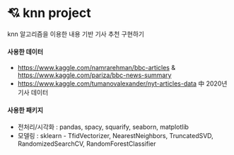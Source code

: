 # 💘 knn project

knn 알고리즘을 이용한 내용 기반 기사 추천 구현하기

#### 사용한 데이터 
- https://www.kaggle.com/namrarehman/bbc-articles & https://www.kaggle.com/pariza/bbc-news-summary
- https://www.kaggle.com/tumanovalexander/nyt-articles-data 中 2020년 기사 데이터

#### 사용한 패키지
- 전처리/시각화 : pandas, spacy, squarify, seaborn, matplotlib
- 모델링 : sklearn - TfidVectorizer, NearestNeighbors, TruncatedSVD, RandomizedSearchCV, RandomForestClassifier

